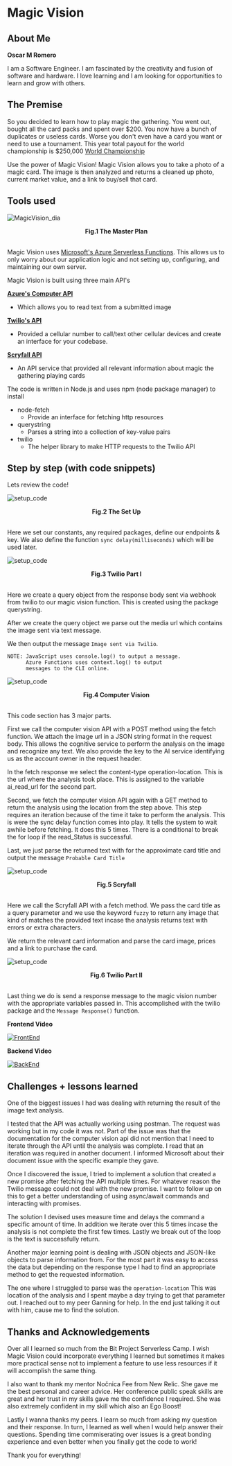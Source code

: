 # Magic Vision

## About Me
**Oscar M Romero**

I am a Software Engineer. I am fascinated by the creativity and fusion of software and hardware. I love learning and I am looking for opportunities to learn and grow with others.


## The Premise

So you decided to learn how to play magic the gathering. You went out, bought all the card packs and spent over $200. You now have a bunch of duplicates or useless cards. Worse you don't even have a card you want or need to use a tournament. This year total payout for the world championship is $250,000 [World Championship](https://magic.gg/news/magic-world-championship-xxvii-prize-payouts-and-appearance-fees)

Use the power of Magic Vision! Magic Vision allows you to take a photo of a magic card. The image is then analyzed and returns a cleaned up photo, current market value, and a link to buy/sell that card.

## Tools used

![MagicVision_dia](/project/images/MagicVision.png)<figcaption align = "center"><b>Fig.1 The Master Plan</b></figcaption><br>

Magic Vision uses [Microsoft's Azure Serverless Functions](https://docs.microsoft.com/en-us/azure/azure-functions/).
This allows us to only worry about our application logic and not setting up, configuring, and maintaining our own server.

Magic Vision is built using three main API's

**[Azure's Computer API](https://docs.microsoft.com/en-us/azure/cognitive-services/computer-vision/overview-ocr)**
- Which allows you to read text from a submitted image

**[Twilio's API](https://www.twilio.com/docs/usage/api)**
- Provided a cellular number to call/text other cellular devices and create an interface for your codebase.

**[Scryfall API](https://scryfall.com/docs/api)**
- An API service that provided all relevant information about magic the gathering playing cards

The code is written in Node.js and uses npm (node package manager) to install
- node-fetch
  - Provide an interface for fetching http resources
- querystring
  - Parses a string into a collection of key-value pairs
- twilio
  - The helper library to make HTTP requests to the Twilio API

## Step by step (with code snippets)
Lets review the code!

![setup_code](/project/images/carbon1.png)
<figcaption align = "center"><b>Fig.2 The Set Up</b></figcaption><br>

Here we set our constants, any required packages, define our endpoints & key. We also define the function `sync delay(milliseconds)` which will be used later.

![setup_code](/project/images/carbon2.png)
<figcaption align = "center"><b>Fig.3 Twilio Part I</b></figcaption><br>

Here we create a query object from the response body sent via webhook from twilio to our magic vision function. This is created using the package querystring.

After we create the query object we parse out the media url which contains the image sent via text message.

We then output the message `Image sent via Twilio`.

    NOTE: JavaScript uses console.log() to output a message.
          Azure Functions uses context.log() to output
          messages to the CLI online.

![setup_code](/project/images/carbon3.png)
<figcaption align = "center"><b>Fig.4 Computer Vision</b></figcaption><br>

This code section has 3 major parts.

First we call the computer vision API with a POST method using the fetch function. We attach the image url in a JSON string format in the request body. This allows the cognitive service to perform the analysis on the image and recognize any text. We also provide the key to the AI service identifying us as the account owner in the request header.

In the fetch response we select the content-type operation-location. This is the url where the analysis took place. This is assigned to the variable ai_read_url for the second part.

Second, we fetch the computer vision API again with a GET method to return the analysis using the location from the step above. This step requires an iteration because of the time it take to perform the analysis. This is were the sync delay function comes into play. It tells the system to wait awhile before fetching. It does this 5 times. There is a conditional to break the for loop if the read_Status is successful.

Last, we just parse the returned text with for the approximate card title and output the message `Probable Card Title`

![setup_code](/project/images/carbon4.png)
<figcaption align = "center"><b>Fig.5 Scryfall</b></figcaption><br>

Here we call the Scryfall API with a fetch method. We pass the card title as a query parameter and we use the keyword `fuzzy` to return any image that kind of matches the provided text incase the analysis returns text with errors or extra characters.

We return the relevant card information and parse the card image, prices and a link to purchase the card.

![setup_code](/project/images/carbon5.png)
<figcaption align = "center"><b>Fig.6 Twilio Part II</b></figcaption><br>

Last thing we do is send a response message to the magic vision number with the appropriate variables passed in. This accomplished with the twilio package and the `Message Response()` function.

**Frontend Video**

[![FrontEnd](https://img.youtube.com/vi/Zrq0fxZiT0g/hqdefault.jpg)](https://www.youtube.com/watch?v=Zrq0fxZiT0g)


**Backend Video**

[![BackEnd](https://img.youtube.com/vi/LvKEBEadM4w/hqdefault.jpg)](https://www.youtube.com/watch?v=LvKEBEadM4w)



## Challenges + lessons learned

One of the biggest issues I had was dealing with returning the result of the image text analysis.

I tested that the API was actually working using postman. The request was working but in my code it was not. Part of the issue was that the documentation for the computer vision api did not mention that I need to iterate through the API until the analysis was complete. I read that an iteration was required in another document. I informed Microsoft about their document issue with the specific example they gave.

Once I discovered the issue, I tried to implement a solution that created a new promise after fetching the API multiple times. For whatever reason the Twilio message could not deal with the new promise. I want to follow up on this to get a better understanding of using async/await commands and interacting with promises.

The solution I devised uses measure time and delays the command a specific amount of time. In addition we iterate over this 5 times incase the analysis is not complete the first few times. Lastly we break out of the loop is the text is successfully return.

Another major learning point is dealing with JSON objects and JSON-like objects to parse information from. For the most part it was easy to access the data but depending on the response type I had to find an appropriate method to get the requested information.

The one where I struggled to parse was the `operation-location` This was location of the analysis and I spent maybe a day trying to get that parameter out. I reached out to my peer Ganning for help. In the end just talking it out with him, cause me to find the solution.

## Thanks and Acknowledgements

Over all I learned so much from the Bit Project Serverless Camp. I wish Magic Vision could incorporate everything I learned but sometimes it makes more practical sense not to implement a feature to use less resources if it will accomplish the same thing.

I also want to thank my mentor Nočnica Fee from New Relic. She gave me the best personal and career advice. Her conference public speak skills are great and her trust in my skills gave me the confidence I required. She was also extremely confident in my skill which also an Ego Boost!

Lastly I wanna thanks my peers. I learn so much from asking my question and their response. In turn, I learned as well when I would help answer their questions. Spending time commiserating over issues is a great bonding experience and even better when you finally get the code to work!

Thank you for everything!
